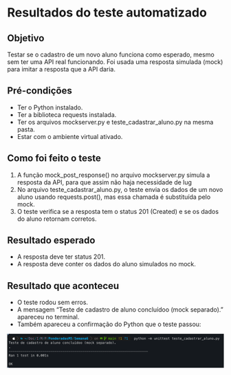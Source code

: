 # Resultados do teste automatizado

## Objetivo
Testar se o cadastro de um novo aluno funciona como esperado, mesmo sem ter uma API real funcionando. Foi usada uma resposta simulada (mock) para imitar a resposta que a API daria.

## Pré-condições
- Ter o Python instalado.
- Ter a biblioteca requests instalada.
- Ter os arquivos mockserver.py e teste_cadastrar_aluno.py na mesma pasta.
- Estar com o ambiente virtual ativado.

## Como foi feito o teste
1. A função mock_post_response() no arquivo mockserver.py simula a resposta da API, para que assim não haja necessidade de lug
2. No arquivo teste_cadastrar_aluno.py, o teste envia os dados de um novo aluno usando requests.post(), mas essa chamada é substituída pelo mock.
3. O teste verifica se a resposta tem o status 201 (Created) e se os dados do aluno retornam corretos.

## Resultado esperado
- A resposta deve ter status 201.
- A resposta deve conter os dados do aluno simulados no mock.

## Resultado que aconteceu
- O teste rodou sem erros.
- A mensagem “Teste de cadastro de aluno concluídoo (mock separado).” apareceu no terminal.
- Também apareceu a confirmação do Python que o teste passou:

![alt text](/Semana6/RESULTADOS_TESTE.png) 